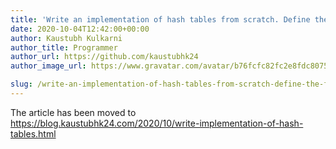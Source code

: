 ```yaml
---
title: 'Write an implementation of hash tables from scratch. Define the following methods: get(key), put( key, value ), remove(key), containsKey (key), and size()'
date: 2020-10-04T12:42:00+00:00
author: Kaustubh Kulkarni
author_title: Programmer
author_url: https://github.com/kaustubhk24
author_image_url: https://www.gravatar.com/avatar/b76fcfc82fc2e8fdc8075636f1735f61?s=200

slug: /write-an-implementation-of-hash-tables-from-scratch-define-the-following-methods-getkey-put-key-value-removekey-containskey-key-and-size/
---
```


The article has been moved to https://blog.kaustubhk24.com/2020/10/write-implementation-of-hash-tables.html